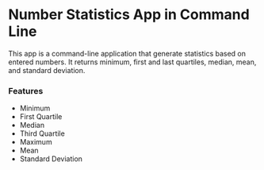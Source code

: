# Number Statistics App in Command Line

This app is a command-line application that generate statistics based on entered numbers. It returns minimum, first and last quartiles, median, mean, and standard deviation.

### Features
- Minimum
- First Quartile
- Median
- Third Quartile
- Maximum
- Mean
- Standard Deviation